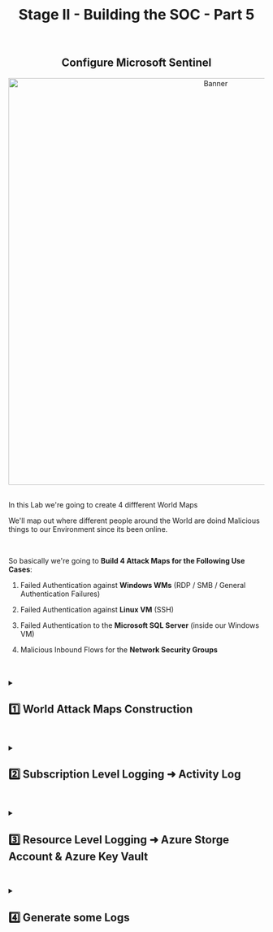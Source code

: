 <br>

<h1 align="center">Stage II - Building the SOC - Part 5</h1>

<br>

<h2 align="center">Configure Microsoft Sentinel</h2>

<p align="center">
<img width="800" src="https://github.com/user-attachments/assets/39d59344-9d47-4be6-aba0-7ba2ead7efba" alt="Banner"/>
<br />
<br />

In this Lab we're going to create 4 diffferent World Maps

We'll map out where different people around the World are doind Malicious things to our Environment since its been online.

<br>


So basically we're going to **Build 4 Attack Maps for the Following Use Cases**:


1. Failed Authentication against **Windows WMs** (RDP / SMB / General Authentication Failures)

2. Failed Authentication against **Linux VM** (SSH)

3. Failed Authentication to the **Microsoft SQL Server** (inside our Windows VM)

4. Malicious Inbound Flows for the **Network Security Groups**


<br>

<br>

<details close> 
<summary> <h2>1️⃣ World Attack Maps Construction</h2> </summary>
<br>


Go to **Microsoft Sentinel** ➜ select our Log Analytics Workspace ```LAW-Cyber-Lab``` that is associated with this Sentinel Instance.

Click on the **Workbooks** blade ➜ and then ➕ **Add Workbook**

<br>

![azure portal](https://github.com/user-attachments/assets/ed64370f-008f-4711-8e7d-25401d8a29a8)

<br>

<details close> 
  
**<summary> 📝 Step-by-step Guide on How to Create the Sentinel Maps Inside the Workbooks?</summary>**

<br>

We'll first create the **Workbook** & the **Map** for the ***Linux SSH Authentication Failures***

After clicking on ➕ **Add Workbook** ➜ you can see there's a Default Workbook that Sentinel made.

Click ✏️ **Edit**

<br>

![azure portal](https://github.com/user-attachments/assets/ed64370f-008f-4711-8e7d-25401d8a29a8)

<br>

There's 2 Elements in the default workbook ➜ so we'll 🗑️ **Remove** them both

<br>

![azure portal](https://github.com/user-attachments/assets/ed64370f-008f-4711-8e7d-25401d8a29a8)

<br>

![azure portal](https://github.com/user-attachments/assets/ed64370f-008f-4711-8e7d-25401d8a29a8)

<br>

Then we're going to click on ➕ **Add** ➜ and we're going to 𝄜 **Add query** based element

<br>

![azure portal](https://github.com/user-attachments/assets/ed64370f-008f-4711-8e7d-25401d8a29a8)

<br>

We'll then click the **</> Advanced Editor blade**

<br>

![azure portal](https://github.com/user-attachments/assets/ed64370f-008f-4711-8e7d-25401d8a29a8)

<br>

Now go to [this GitHub link](https://github.com/joshmadakor1/Cyber-Course-v2/blob/main/Sentinel-Maps(JSON)/linux-ssh-auth-fail.json) to get the **JSON** for the **Linux SSH Failed Authentication Map**.

Copy the **JSON** text.

<br>

![azure portal](https://github.com/user-attachments/assets/ed64370f-008f-4711-8e7d-25401d8a29a8)

<br>

Back in the Azure Portal ➜ erase the default text ➜ and paste the **JSON** from the GitHub link

Then click ✔️ **Done Editing** down bellow

<br>

![azure portal](https://github.com/user-attachments/assets/ed64370f-008f-4711-8e7d-25401d8a29a8)

<br>

Lastly, we'll click on the 💾 **Save** button:

- **Name the Workbook** ➜ ```linux-ssh-auth-fail```

- Make sure you select our **Log Analytics Workspace** ➜ ```LAW-Cyber-Lab```

- Place the Workbook at he same **Location** as our other Resources ➜ ```(US) East US```

Click **"Apply"**

<br>

![azure portal](https://github.com/user-attachments/assets/ed64370f-008f-4711-8e7d-25401d8a29a8)

<br>

✅ The **Workbook** and the corresponding **Sentinel Map** for the **Linux SSH Authentication Failures** were successfuully created.

<br>

![azure portal](https://github.com/user-attachments/assets/ed64370f-008f-4711-8e7d-25401d8a29a8)

<br>

We'll then continue creating the rest of the Workbooks & Maps for the rest of the Resources.

We'll click on ➕ **Add Workbook** ➜ follow the same process ➜  and use the other JSON codes from [this GitHub link](https://github.com/joshmadakor1/Cyber-Course-v2/tree/main/Sentinel-Maps(JSON))

<br>

  </details>

<br>

✅ All 4 Workbooks and Maps were successfully created:

<br>

![azure portal](https://github.com/user-attachments/assets/ed64370f-008f-4711-8e7d-25401d8a29a8)

<br>

💡 We can then Test the Query ➜ to see if Events will be plotted on the Maps.

Exit the Advanced Editor and grab the query from the main Edit page, then use it to query the logs in LAW.

For example, this is the query from the Microsoft SQL Server failed authentication workbook in LAW:





















<br>

<br>

<br>

<br>

<br>

<br>

<br>

<br>



  
> The first thing ➜ we're going to do is create a **Diagnostic Setting** in **Microsoft Entra ID**.
> 
> This will allow us to **Ingest Logs** into our **Log Analytics Workspace**.

<br>

- Choose a **"Diagnostic setting name"** ➜ I picked ```ADD-Logs```

- Under **Logs** ➜ **Category groups** ➜ select ☑️ **AuditLogs**,  ☑️ **SigninLogs** and ☑️ **NonInteractiveUserSigninLogs**

- Make sure we're sending the Logs to our **Log Analytics Workspace** ```LAW-Cyber-Lab```

Click **Save**

<br>

![azure portal](https://github.com/user-attachments/assets/ed64370f-008f-4711-8e7d-25401d8a29a8)

<br>

Next we'll create a **New User**:

- We can Name it ```Lain```

- Copy and Save the **Auto-generated Password**

<br>

![azure portal](https://github.com/user-attachments/assets/b4c7d057-a52c-4dee-bcd5-79111a5f44d6)

<br>

Go to the **Assignments** tab ➜ click on ➕ **Add role** ➜ assign the **Global Administrator** role to the New User.

Click **"Review + create"** to Create the New User:

<br>

![azure portal](https://github.com/user-attachments/assets/3e824ba8-8383-441b-9419-346b8bfab7a2)

<br>

<h2></h2>

<br>

We'll now create another **New User** ➜ this is going to be our **"Attacker" User** ```Madara```

➡️ Generate some **Failed Authentication Logs** ➜ by failing to Log In 10 times in a row.

<br>

![azure portal](https://github.com/user-attachments/assets/b5025517-7ef9-4705-b200-5ced4626b52c)

<br>

<h2></h2>

<br>

We can go back to our **Log Analytics Workspace** to confirm that **Logs are Properly Being Ingested**.

<br>

>   <details close> 
>   
> **<summary> 💡 Note</summary>**
> 
> The **AuditLogs** come in pretty quickly, but the **SigninLogs** and **AzureActivity** take a while to come into the **Log Analytics Workspace**.
>   
> Generate the logs, then take a 20-30 minute coffee break and query the LAW after.
> 
>   </details>

<br>

### Audit Logs:

<br>

![azure portal](https://github.com/user-attachments/assets/0768f8c7-814f-417a-a249-b3d684091d33)

<br>

### Signin Logs:

<br>

![azure portal](https://github.com/user-attachments/assets/cb258735-8498-4926-955c-397cdd31f603)

<br>

  </details>

<h2></h2>

<details close> 
<summary> <h2>2️⃣ Subscription Level Logging ➜ Activity Log</h2> </summary>
<br>

We're now going to export the **Azure Activity Logs** to our **Log Analytics Workspace**.

Go to **Azure Monitor** ➜ then the **Activity Log** blade ➜ and click on ⚙️ **Export Activity Logs**

<br>

![azure portal](https://github.com/user-attachments/assets/bf87437a-ba52-4a1e-9ca1-4856940e053f)

<br>

We'll then create a new **Diagnostic Setting** ➜ I named mine ```ds-activity-logs```:

<br>

![azure portal](https://github.com/user-attachments/assets/d4c4cc49-71f8-4ab9-85d9-942d80a8c289)

<br>

Now we'll **Generate some Logs** to confirm functionality.

To do so I decided to:

- Create 2 New **Resource Groups**
- Add a new **Inbound Security Rule** to 1 of the existing NSGs

<br>

### New Resource Groups:

<br>

![azure portal](https://github.com/user-attachments/assets/c1273b17-0839-4d9a-b87c-a50b3db2554b)

<br>

### New Inbound Security Rule in the ```attack-vm-nsg```:

<br>

![azure portal](https://github.com/user-attachments/assets/5d18fe9e-f39b-41a8-8665-1506fbd81758)

<br>

💡 I then Deleted all these new Resources just to confirm the **Logs were Flowing into the LAW Properly**.

Back to our **Log Analytics Workspace** ➜ I **Queried the Logs** for any **Changes to the NSGs**:

<br>

![azure portal](https://github.com/user-attachments/assets/1f7885d3-13bf-454c-8d8d-4a9e6d229666)

<br>

I also performed another **Query for Checking Resource Group Deletion** in our Logs:

<br>

![azure portal](https://github.com/user-attachments/assets/26ca75bd-e180-4e8b-9f95-858145bb805b)

<br>

  </details>

<h2></h2>

<details close> 
<summary> <h2>3️⃣ Resource Level Logging ➜ Azure Storge Account & Azure Key Vault</h2> </summary>
<br>

The next step is to Enable Logs for our Storage account and for our Key Vault.

<br>

### Storage Account:

<br>

Go to **Storage Accounts** ➜ and select our ```sacyberlab009``` Storage Account

On the left side under **Monitoring** ➜ select the **Diagnostic settings** blade

For the **"blob"** line ➜ click on ⛔ **Disabled** under **"Diagnostic status"** for the 

<br>

![azure portal](https://github.com/user-attachments/assets/14c169a9-f7cc-4c4e-8c0e-23e6f7898c9e)

<br>

Click on ➕ **Add Diagnostic setting**

<br>

![azure portal](https://github.com/user-attachments/assets/9ad6d6eb-6fcd-4208-90c6-c2f9308ad88d)

<br>

- Set up a **"Diagnostic setting name"** ➜ I picked ```ds-storage-acct```

- Under **Logs** ➜ **Category groups** ➜ select ☑️ **audit**

- Make sure we're sending the Logs to our **Log Analytics Workspace** ```LAW-Cyber-Lab```

Click **Save**

<br>

![azure portal](https://github.com/user-attachments/assets/6750ea6a-f1b8-46b5-81c2-c16358ecf292)

<br>

<h2></h2>

<br>

### Azure Key Vault:

<br>

Navigate to **Azure Key Vault** ➜ click on **"Create a Key Vault"**.

⚠️ Make sure it is in the same Resource Group & Region as our other Resources.

Also ➜ the **"Key vault name"** must be Globally Unique.

Click the **"Next"** button:

<br>

![azure portal](https://github.com/user-attachments/assets/0928b8a2-16e2-4e10-8598-2870b2f30635)

<br>

Under the **"Access configuration"** tab ➜ set the **"Permission model"** to ◉ **Vault access policy**

Click on **"Review + Create"**.

<br>

![azure portal](https://github.com/user-attachments/assets/5e84b87f-728d-498b-8ea0-e1d02b71f406)

<br>

We'll then create a **Diagnostic Setting** for the **Key Vault** ➜ the same way we did for the **Storage Account**.

<br>

![azure portal](https://github.com/user-attachments/assets/463cc82f-4806-4c1f-9103-051ab84689f8)

<br>

- Pick a **"Diagnostic setting name"** ➜ ```ds-akv```

- Under **Logs** ➜ **Category groups** ➜ select ☑️ **audit**

- Once again ➜ make sure we're sending the Logs to our **Log Analytics Workspace** ```LAW-Cyber-Lab```

Click **Save**

<br>

![azure portal](https://github.com/user-attachments/assets/358c763b-3b13-49ae-be30-ae40384df755)

<br>

  </details>

<h2></h2>

<details close> 
<summary> <h2>4️⃣ Generate some Logs</h2> </summary>
<br>

Finally, we're going to generate some logs by creating a Few Secrets inside of our Azure Key Vault

We're then going to **Query those Logs** and analyse them inside of our LAW.

<br>

### Secret Number 1:

<br>

![azure portal](https://github.com/user-attachments/assets/677d2a01-7249-4784-ba4d-14ec206b7014)

<br>

### Secret Number 2:

<br>

![azure portal](https://github.com/user-attachments/assets/93575473-1b10-46a3-8b71-ed3eb61897d3)

<br>

Inside of our ```ak-cyber-lab``` **Key Vault** ➜ we can confirm that both Secrets were Created ✅

<br>

![azure portal](https://github.com/user-attachments/assets/c03626dd-4df1-4c3a-99fe-ce8dbb007f83)

<br>

So we'll then Query our ```LAW-Cyber-Lab``` ➜ to make sure **Logs are Flowing from our Resources**:

<br>

![azure portal](https://github.com/user-attachments/assets/8a1c02ff-e3b8-48a0-ae37-b69d648bae25)

<br>

  </details>

<h2></h2>

<br>

<br>

<br>

<br>

<br>

<br>

<br>
  
<br>
